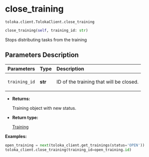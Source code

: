 # close_training
`toloka.client.TolokaClient.close_training`

```python
close_training(self, training_id: str)
```

Stops distributing tasks from the training

## Parameters Description

| Parameters | Type | Description |
| :----------| :----| :-----------|
`training_id`|**str**|<p>ID of the training that will be closed.</p>

* **Returns:**

  Training object with new status.

* **Return type:**

  [Training](toloka.client.training.Training.md)

**Examples:**

```python
open_training = next(toloka_client.get_trainings(status='OPEN'))
toloka_client.close_training(training_id=open_training.id)
```
